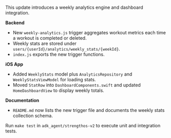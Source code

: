 This update introduces a weekly analytics engine and dashboard integration.

**Backend**
- New `weekly-analytics.js` trigger aggregates workout metrics each time a workout is completed or deleted.
- Weekly stats are stored under `users/{userId}/analytics/weekly_stats/{weekId}`.
- `index.js` exports the new trigger functions.

**iOS App**
- Added `WeeklyStats` model plus `AnalyticsRepository` and `WeeklyStatsViewModel` for loading stats.
- Moved `StatRow` into `DashboardComponents.swift` and updated `HomeDashboardView` to display weekly totals.

**Documentation**
- `README.md` now lists the new trigger file and documents the weekly stats collection schema.

Run `make test` in `adk_agent/strengthos-v2` to execute unit and integration tests.
